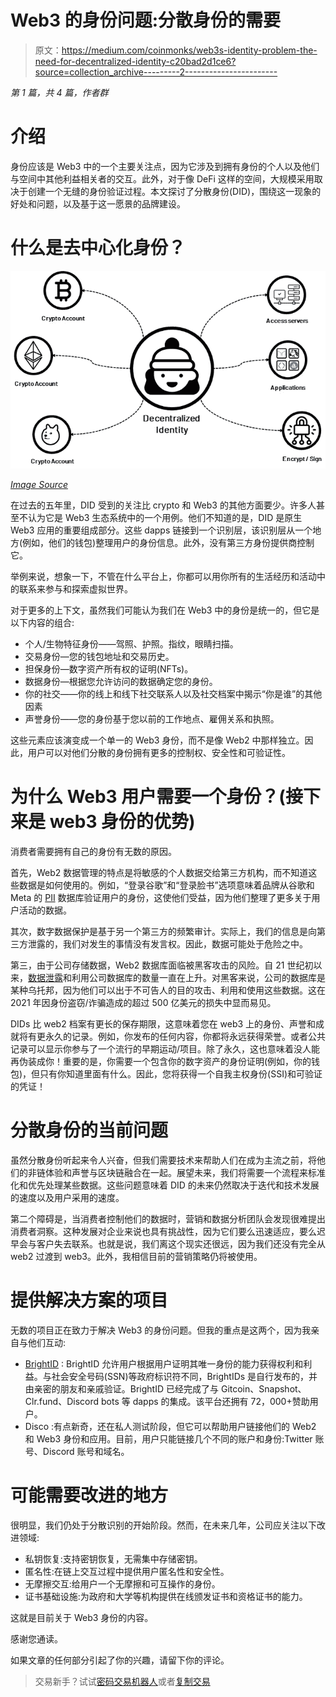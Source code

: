 # Web3 的身份问题:分散身份的需要

> 原文：<https://medium.com/coinmonks/web3s-identity-problem-the-need-for-decentralized-identity-c20bad2d1ce6?source=collection_archive---------2----------------------->

*第 1 篇，共 4 篇，作者群*

# 介绍

身份应该是 Web3 中的一个主要关注点，因为它涉及到拥有身份的个人以及他们与空间中其他利益相关者的交互。此外，对于像 DeFi 这样的空间，大规模采用取决于创建一个无缝的身份验证过程。本文探讨了分散身份(DID)，围绕这一现象的好处和问题，以及基于这一愿景的品牌建设。

# 什么是去中心化身份？

![](img/2d39acd7b578f07d4fcaab9e1042c5ff.png)

[*Image Source*](/amber-group/decentralized-identity-passport-to-web3-d3373479268a)

在过去的五年里，DID 受到的关注比 crypto 和 Web3 的其他方面要少。许多人甚至不认为它是 Web3 生态系统中的一个用例。他们不知道的是，DID 是原生 Web3 应用的重要组成部分。这些 dapps 链接到一个识别层，该识别层从一个地方(例如，他们的钱包)整理用户的身份信息。此外，没有第三方身份提供商控制它。

举例来说，想象一下，不管在什么平台上，你都可以用你所有的生活经历和活动中的联系来参与和探索虚拟世界。

对于更多的上下文，虽然我们可能认为我们在 Web3 中的身份是统一的，但它是以下内容的组合:

*   个人/生物特征身份——驾照、护照。指纹，眼睛扫描。
*   交易身份—您的钱包地址和交易历史。
*   担保身份—数字资产所有权的证明(NFTs)。
*   数据身份—根据您允许访问的数据确定您的身份。
*   你的社交——你的线上和线下社交联系人以及社交档案中揭示“你是谁”的其他因素
*   声誉身份——您的身份基于您以前的工作地点、雇佣关系和执照。

这些元素应该演变成一个单一的 Web3 身份，而不是像 Web2 中那样独立。因此，用户可以对他们分散的身份拥有更多的控制权、安全性和可验证性。

# 为什么 Web3 用户需要一个身份？(接下来是 web3 身份的优势)

消费者需要拥有自己的身份有无数的原因。

首先，Web2 数据管理的特点是将敏感的个人数据交给第三方机构，而不知道这些数据是如何使用的。例如，“登录谷歌”和“登录脸书”选项意味着品牌从谷歌和 Meta 的 [PII](https://www.investopedia.com/terms/p/personally-identifiable-information-pii.asp) 数据库验证用户的身份，这使他们受益，因为他们整理了更多关于用户活动的数据。

其次，数字数据保护是基于另一个第三方的频繁审计。实际上，我们的信息是向第三方泄露的，我们对发生的事情没有发言权。因此，数据可能处于危险之中。

第三，由于公司存储数据，Web2 数据库面临被黑客攻击的风险。自 21 世纪初以来，[数据泄露](https://en.wikipedia.org/wiki/List_of_data_breaches)和利用公司数据库的数量一直在上升。对黑客来说，公司的数据库是某种乌托邦，因为他们可以出于不可告人的目的攻击、利用和使用这些数据。这在 2021 年因身份盗窃/诈骗造成的超过 500 亿美元的损失中显而易见。

DIDs 比 web2 档案有更长的保存期限，这意味着您在 web3 上的身份、声誉和成就将有更永久的记录。例如，你发布的任何内容，你都将永远获得荣誉。或者公共记录可以显示你参与了一个流行的早期运动/项目。除了永久，这也意味着没人能再伪装成你！重要的是，你需要一个包含你的数字资产的身份证明(例如，你的钱包)，但只有你知道里面有什么。因此，您将获得一个自我主权身份(SSI)和可验证的凭证！

# 分散身份的当前问题

虽然分散身份听起来令人兴奋，但我们需要技术来帮助人们在成为主流之前，将他们的非链体验和声誉与区块链融合在一起。展望未来，我们将需要一个流程来标准化和优先处理某些数据。这些问题意味着 DID 的未来仍然取决于迭代和技术发展的速度以及用户采用的速度。

第二个障碍是，当消费者控制他们的数据时，营销和数据分析团队会发现很难提出消费者洞察。这种发展对企业来说也具有挑战性，因为它们要么迅速适应，要么迟早会与客户失去联系。也就是说，我们离这个现实还很远，因为我们还没有完全从 web2 过渡到 web3。此外，我相信目前的营销策略仍将被使用。

# 提供解决方案的项目

无数的项目正在致力于解决 Web3 的身份问题。但我的重点是这两个，因为我亲自与他们互动:

*   [BrightID](https://www.brightid.org/) : BrightID 允许用户根据用户证明其唯一身份的能力获得权利和利益。与社会安全号码(SSN)等政府标识符不同，BrightIDs 是自行发布的，并由亲密的朋友和亲戚验证。BrightID 已经完成了与 Gitcoin、Snapshot、Clr.fund、Discord bots 等 dapps 的集成。该平台还拥有 72，000+赞助用户。
*   Disco :有点新奇，还在私人测试阶段，但它可以帮助用户链接他们的 Web2 和 Web3 身份和应用。目前，用户只能链接几个不同的账户和身份:Twitter 账号、Discord 账号和域名。

# 可能需要改进的地方

很明显，我们仍处于分散识别的开始阶段。然而，在未来几年，公司应关注以下改进领域:

*   私钥恢复:支持密钥恢复，无需集中存储密钥。
*   匿名性:在链上交互过程中提供用户匿名性和安全性。
*   无摩擦交互:给用户一个无摩擦和可互操作的身份。
*   证书基础设施:为政府和大学等机构提供在线颁发证书和资格证书的能力。

这就是目前关于 Web3 身份的内容。

感谢您通读。

如果文章的任何部分引起了你的兴趣，请留下你的评论。

> 交易新手？试试[密码交易机器人](/coinmonks/crypto-trading-bot-c2ffce8acb2a)或者[复制交易](/coinmonks/top-10-crypto-copy-trading-platforms-for-beginners-d0c37c7d698c)